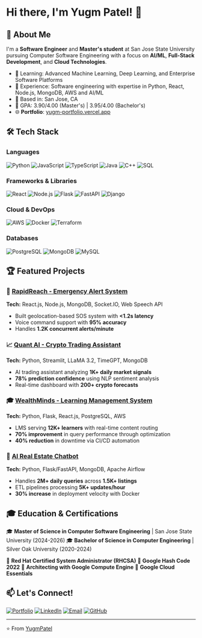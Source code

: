 # Hi there, I'm Yugm Patel! 👋

## 🚀 About Me
I'm a **Software Engineer** and **Master's student** at San Jose State University pursuing Computer Software Engineering with a focus on **AI/ML**, **Full-Stack Development**, and **Cloud Technologies**.

- 🌱 Learning: Advanced Machine Learning, Deep Learning, and Enterprise Software Platforms
- 💼 Experience: Software engineering with expertise in Python, React, Node.js, MongoDB, AWS and AI/ML
- 📍 Based in: San Jose, CA
- 🎯 GPA: 3.90/4.00 (Master's) | 3.95/4.00 (Bachelor's)
- 🌐 **Portfolio**: [yugm-portfolio.vercel.app](https://yugm-portfolio.vercel.app/)

## 🛠️ Tech Stack

### Languages
![Python](https://img.shields.io/badge/Python-3776AB?style=for-the-badge&logo=python&logoColor=white)
![JavaScript](https://img.shields.io/badge/JavaScript-F7DF1E?style=for-the-badge&logo=javascript&logoColor=black)
![TypeScript](https://img.shields.io/badge/TypeScript-007ACC?style=for-the-badge&logo=typescript&logoColor=white)
![Java](https://img.shields.io/badge/Java-ED8B00?style=for-the-badge&logo=java&logoColor=white)
![C++](https://img.shields.io/badge/C++-00599C?style=for-the-badge&logo=c%2B%2B&logoColor=white)
![SQL](https://img.shields.io/badge/SQL-336791?style=for-the-badge&logo=postgresql&logoColor=white)

### Frameworks & Libraries
![React](https://img.shields.io/badge/React-20232A?style=for-the-badge&logo=react&logoColor=61DAFB)
![Node.js](https://img.shields.io/badge/Node.js-43853D?style=for-the-badge&logo=node.js&logoColor=white)
![Flask](https://img.shields.io/badge/Flask-000000?style=for-the-badge&logo=flask&logoColor=white)
![FastAPI](https://img.shields.io/badge/FastAPI-005571?style=for-the-badge&logo=fastapi)
![Django](https://img.shields.io/badge/Django-092E20?style=for-the-badge&logo=django&logoColor=white)

### Cloud & DevOps
![AWS](https://img.shields.io/badge/AWS-232F3E?style=for-the-badge&logo=amazon-aws&logoColor=white)
![Docker](https://img.shields.io/badge/Docker-2496ED?style=for-the-badge&logo=docker&logoColor=white)
![Terraform](https://img.shields.io/badge/Terraform-623CE4?style=for-the-badge&logo=terraform&logoColor=white)

### Databases
![PostgreSQL](https://img.shields.io/badge/PostgreSQL-316192?style=for-the-badge&logo=postgresql&logoColor=white)
![MongoDB](https://img.shields.io/badge/MongoDB-4EA94B?style=for-the-badge&logo=mongodb&logoColor=white)
![MySQL](https://img.shields.io/badge/MySQL-005C84?style=for-the-badge&logo=mysql&logoColor=white)

## 🏆 Featured Projects

### 🚨 [RapidReach - Emergency Alert System](https://github.com/YugmPatel/RapidReach)
**Tech:** React.js, Node.js, MongoDB, Socket.IO, Web Speech API
- Built geolocation-based SOS system with **<1.2s latency**
- Voice command support with **95% accuracy**
- Handles **1.2K concurrent alerts/minute**

### 📈 [Quant AI - Crypto Trading Assistant](https://github.com/YugmPatel/Quant-AI)
**Tech:** Python, Streamlit, LLaMA 3.2, TimeGPT, MongoDB
- AI trading assistant analyzing **1K+ daily market signals**
- **78% prediction confidence** using NLP sentiment analysis
- Real-time dashboard with **200+ crypto forecasts**

### 🎓 [WealthMinds - Learning Management System](link-to-repo)
**Tech:** Python, Flask, React.js, PostgreSQL, AWS
- LMS serving **12K+ learners** with real-time content routing
- **70% improvement** in query performance through optimization
- **40% reduction** in downtime via CI/CD automation

### 🤖 [AI Real Estate Chatbot](link-to-repo)
**Tech:** Python, Flask/FastAPI, MongoDB, Apache Airflow
- Handles **2M+ daily queries** across **1.5K+ listings**
- ETL pipelines processing **5K+ updates/hour**
- **30% increase** in deployment velocity with Docker


## 🎓 Education & Certifications

🎓 **Master of Science in Computer Software Engineering** | San Jose State University (2024-2026)
🎓 **Bachelor of Science in Computer Engineering** | Silver Oak University (2020-2024)

🏅 **Red Hat Certified System Administrator (RHCSA)**
🏅 **Google Hash Code 2022**
🏅 **Architecting with Google Compute Engine**
🏅 **Google Cloud Essentials**

## 📫 Let's Connect!

[![Portfolio](https://img.shields.io/badge/Portfolio-FF5722?style=for-the-badge&logo=google-chrome&logoColor=white)](https://yugm-portfolio.vercel.app/)
[![LinkedIn](https://img.shields.io/badge/LinkedIn-0077B5?style=for-the-badge&logo=linkedin&logoColor=white)](https://linkedin.com/in/yugmpatel)
[![Email](https://img.shields.io/badge/Email-D14836?style=for-the-badge&logo=gmail&logoColor=white)](mailto:yugmpatel1312@gmail.com)
[![GitHub](https://img.shields.io/badge/GitHub-100000?style=for-the-badge&logo=github&logoColor=white)](https://github.com/YugmPatel)

---
⭐️ From [YugmPatel](https://github.com/YugmPatel)
